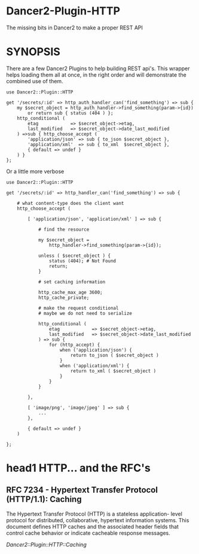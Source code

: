 # Dancer2-Plugin-HTTP
The missing bits in Dancer2 to make a proper REST API

# SYNOPSIS
There are a few Dancer2 Plugins to help building REST api's. This wrapper helps
loading them all at once, in the right order and will demonstrate the combined
use of them.

    use Dancer2::Plugin::HTTP
    
    get '/secrets/:id' => http_auth_handler_can('find_something') => sub {
        my $secret_object = http_auth_handler->find_something(param->{id})
            or return sub { status (404 ) };
        http_conditional (
            etag            => $secret_object->etag,
            last_modified   => $secret_object->date_last_modified
        ) =>sub { http_choose_accept (
            'application/json' => sub { to_json $secret_object },
            'application/xml'  => sub { to_xml  $secret_object },
            { default => undef }
        ) }
    };

Or a little more verbose

    use Dancer2::Plugin::HTTP
    
    get '/secrets/:id' => http_handler_can('find_something') => sub {
        
        # what content-type does the client want
        http_choose_accept (
            
            [ 'application/json', 'application/xml' ] => sub {
                    
                # find the resource
                
                my $secret_object =
                    http_handler->find_something(param->{id});
                
                unless ( $secret_object ) {
                    status (404); # Not Found
                    return;
                }
                
                # set caching information
                
                http_cache_max_age 3600;
                http_cache_private;
                
                # make the request conditional
                # maybe we do not need to serialize
                
                http_conditional (
                    etag            => $secret_object->etag,
                    last_modified   => $secret_object->date_last_modified
                ) => sub {
                    for (http_accept) {
                        when ('application/json') {
                            return to_json ( $secret_object )
                        }
                        when ('application/xml') {
                            return to_xml ( $secret_object )
                        }
                    }
                }
                
            },
            
            [ 'image/png', 'image/jpeg' ] => sub {
                ...
            },
            
            { default => undef }
        )
        
    };


# head1 HTTP... and the RFC's

## RFC 7234 - Hypertext Transfer Protocol (HTTP/1.1): Caching

The Hypertext Transfer Protocol (HTTP) is a stateless application-
level protocol for distributed, collaborative, hypertext information
systems.  This document defines HTTP caches and the associated header
fields that control cache behavior or indicate cacheable response
messages.

_Dancer2::Plugin::HTTP::Caching_

